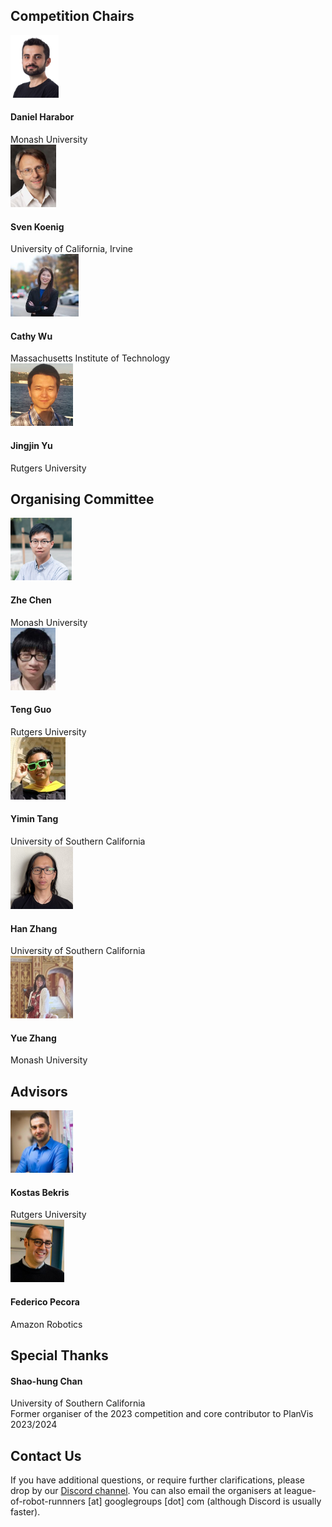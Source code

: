 <!-- This page lists the organisers of the competition in lex order. -->


## Competition Chairs

<link fetchpriority='high' rel="stylesheet" href="./external_page_resource/style.css" type="text/css">
<div class="row" >
<div class="block">
    <img class="image" src="./external_page_resource/organisers/dharabor_small.png" height="100px"/>
    <h4 class="name" >Daniel Harabor</h4>
    <div class="description-block">
        Monash University
    </div>
</div>
<div class="block">
    <img class="image" src="./external_page_resource/organisers/sven-old.jpg" height="100px"/>
    <h4 class="name" >Sven Koenig</h4>
    <div class="description-block">
        University of California, Irvine
    </div>
</div>
<div class="block">
    <img class="image" src="./external_page_resource/organisers/Cathy_Wu.jpeg" height="100px"/>
    <h4 class="name" >Cathy Wu</h4>
    <div class="description-block">
        Massachusetts Institute of Technology
    </div>
</div>
<div class="block">
    <img class="image" src="./external_page_resource/organisers/JJ-head-500.jpg" height="100px"/>
    <h4 class="name" >Jingjin Yu</h4>
    <div class="description-block">    
        Rutgers University
    </div>
</div>

</div>
</div>

## Organising Committee

<div class="row" >

<div class="block">
    <img class="image" src="./external_page_resource/organisers/zhe_chen.jpg" height="100px"/>
    <h4 class="name" >Zhe Chen</h4>
    <div class="description-block">
        Monash University
    </div>
</div>
<div class="block">
    <img class="image" src="./external_page_resource/organisers/teng.jpg" height="100px"/>
    <h4 class="name" > Teng Guo</h4>
    <div class="description-block">
        Rutgers University
    </div>
</div>
<div class="block">
    <img class="image" src="./external_page_resource/organisers/yimin.jpg" height="100px"/>
    <h4 class="name" > Yimin Tang</h4>
    <div class="description-block">
        University of Southern California
    </div>
</div>
<div class="block">
    <img class="image" src="./external_page_resource/organisers/han.jpg" height="100px"/>
    <h4 class="name" > Han Zhang</h4>
    <div class="description-block">
        University of Southern California
    </div>
</div>
<div class="block">
    <img class="image" src="./external_page_resource/organisers/yue_zhang.jpg" height="100px"/>
    <h4 class="name" > Yue Zhang</h4>
    <div class="description-block">
        Monash University
    </div>
</div>
</div>

## Advisors

<div class="row" >
<div class="block">
    <img class="image" src="./external_page_resource/organisers/bekris_2018_01_small.jpg" height="100px"/>
    <h4 class="name" > Kostas Bekris</h4>
    <div class="description-block">
        Rutgers University
    </div>
</div>
<div class="block">
    <img class="image" src="./external_page_resource/organisers/fede-pic.jpeg" height="100px"/>
    <h4 class="name" > Federico Pecora</h4>
    <div class="description-block">
    Amazon Robotics
    </div>
</div>
</div>

## Special Thanks

<div class="row">
    <div class="block">
        <!-- <img class="image" src="./external_page_resource/organisers/shao_hung_head.png" height="100px"/> -->
        <h4 class="name">Shao-hung Chan</h4>
        <div class="description-block" style="font-size: 1em;width:100%">
            University of Southern California<br/>
            Former organiser of the 2023 competition and
            core contributor to PlanVis 2023/2024
        </div>
    </div>
</div>

## Contact Us

If you have additional questions, or require further clarifications, please drop by our <a href="https://discord.gg/CEYT4g4raR" target="_blank" >Discord channel</a>. 
You can also email the organisers at league-of-robot-runnners \[at\] googlegroups \[dot\] com (although Discord is usually faster).
              

